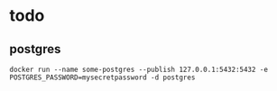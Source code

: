 # todo

## postgres

```
docker run --name some-postgres --publish 127.0.0.1:5432:5432 -e POSTGRES_PASSWORD=mysecretpassword -d postgres

```
